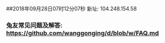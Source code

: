 ##2018年09月28日07时12分07秒 新址: 104.248.154.58
### 兔友常见问题及解答: https://github.com/wanggonging/d/blob/w/FAQ.md
